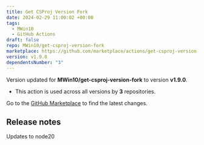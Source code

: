 ```yaml
---
title: Get CSProj Version Fork
date: 2024-02-29 11:00:02 +00:00
tags:
  - MWin10
  - GitHub Actions
draft: false
repo: MWin10/get-csproj-version-fork
marketplace: https://github.com/marketplace/actions/get-csproj-version-fork
version: v1.9.0
dependentsNumber: "3"
---
```



Version updated for **MWin10/get-csproj-version-fork** to version **v1.9.0**.
- This action is used across all versions by **3** repositories.

Go to the [GitHub Marketplace](https://github.com/marketplace/actions/get-csproj-version-fork) to find the latest changes.

## Release notes

Updates to node20
